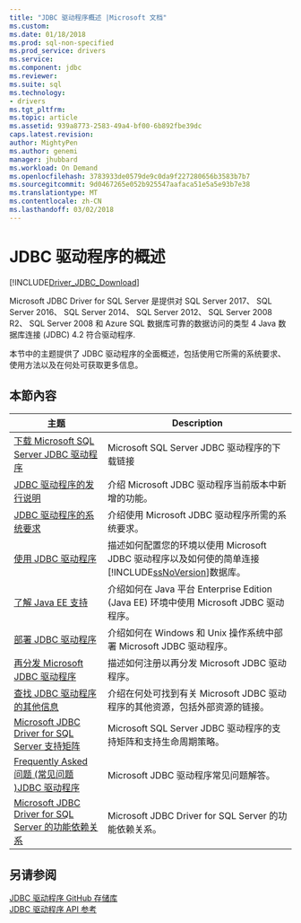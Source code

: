 ```yaml
---
title: "JDBC 驱动程序概述 |Microsoft 文档"
ms.custom: 
ms.date: 01/18/2018
ms.prod: sql-non-specified
ms.prod_service: drivers
ms.service: 
ms.component: jdbc
ms.reviewer: 
ms.suite: sql
ms.technology:
- drivers
ms.tgt_pltfrm: 
ms.topic: article
ms.assetid: 939a8773-2583-49a4-bf00-6b892fbe39dc
caps.latest.revision: 
author: MightyPen
ms.author: genemi
manager: jhubbard
ms.workload: On Demand
ms.openlocfilehash: 3783933de0579de9c0da9f227280656b3583b7b7
ms.sourcegitcommit: 9d0467265e052b925547aafaca51e5a5e93b7e38
ms.translationtype: MT
ms.contentlocale: zh-CN
ms.lasthandoff: 03/02/2018
---
```

# <a name="overview-of-the-jdbc-driver"></a>JDBC 驱动程序的概述
[!INCLUDE[Driver_JDBC_Download](../../includes/driver_jdbc_download.md)]

  Microsoft JDBC Driver for SQL Server 是提供对 SQL Server 2017、 SQL Server 2016、 SQL Server 2014、 SQL Server 2012、 SQL Server 2008 R2、 SQL Server 2008 和 Azure SQL 数据库可靠的数据访问的类型 4 Java 数据库连接 (JDBC) 4.2 符合驱动程序.  
  
 本节中的主题提供了 JDBC 驱动程序的全面概述，包括使用它所需的系统要求、使用方法以及在何处可获取更多信息。  
  
## <a name="in-this-section"></a>本節內容  
  
|主题|Description|  
|-----------|-----------------|  
|[下载 Microsoft SQL Server JDBC 驱动程序](../../connect/jdbc/download-microsoft-jdbc-driver-for-sql-server.md)|Microsoft SQL Server JDBC 驱动程序的下载链接|  
|[JDBC 驱动程序的发行说明](../../connect/jdbc/release-notes-for-the-jdbc-driver.md)|介绍 Microsoft JDBC 驱动程序当前版本中新增的功能。|  
|[JDBC 驱动程序的系统要求](../../connect/jdbc/system-requirements-for-the-jdbc-driver.md)|介绍使用 Microsoft JDBC 驱动程序所需的系统要求。|  
|[使用 JDBC 驱动程序](../../connect/jdbc/using-the-jdbc-driver.md)|描述如何配置您的环境以使用 Microsoft JDBC 驱动程序以及如何使的简单连接[!INCLUDE[ssNoVersion](../../includes/ssnoversion_md.md)]数据库。|  
|[了解 Java EE 支持](../../connect/jdbc/understanding-java-ee-support.md)|介绍如何在 Java 平台 Enterprise Edition (Java EE) 环境中使用 Microsoft JDBC 驱动程序。|  
|[部署 JDBC 驱动程序](../../connect/jdbc/deploying-the-jdbc-driver.md)|介绍如何在 Windows 和 Unix 操作系统中部署 Microsoft JDBC 驱动程序。|  
|[再分发 Microsoft JDBC 驱动程序](../../connect/jdbc/redistributing-the-microsoft-jdbc-driver.md)|描述如何注册以再分发 Microsoft JDBC 驱动程序。|  
|[查找 JDBC 驱动程序的其他信息](../../connect/jdbc/finding-additional-jdbc-driver-information.md)|介绍在何处可找到有关 Microsoft JDBC 驱动程序的其他资源，包括外部资源的链接。|  
|[Microsoft JDBC Driver for SQL Server 支持矩阵](../../connect/jdbc/microsoft-jdbc-driver-for-sql-server-support-matrix.md)|Microsoft SQL Server JDBC 驱动程序的支持矩阵和支持生命周期策略。|  
|[Frequently Asked 问题 &#40;常见问题 &#41;JDBC 驱动程序](../../connect/jdbc/frequently-asked-questions-faq-for-jdbc-driver.md)|Microsoft JDBC 驱动程序常见问题解答。|  
|[Microsoft JDBC Driver for SQL Server 的功能依赖关系](../../connect/jdbc/feature-dependencies-of-microsoft-jdbc-driver-for-sql-server.md)|Microsoft JDBC Driver for SQL Server 的功能依赖关系。|

## <a name="see-also"></a>另请参阅  
 [JDBC 驱动程序 GitHub 存储库](https://github.com/microsoft/mssql-jdbc)  
 [JDBC 驱动程序 API 参考](../../connect/jdbc/reference/jdbc-driver-api-reference.md)  
  
  
